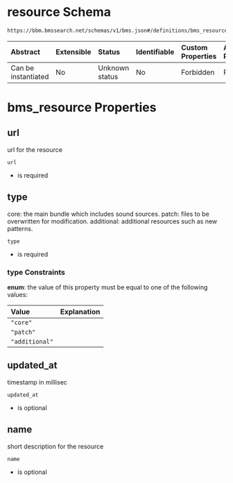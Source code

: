 # resource Schema

```txt
https://bbm.bmssearch.net/schemas/v1/bms.json#/definitions/bms_resource
```



| Abstract            | Extensible | Status         | Identifiable | Custom Properties | Additional Properties | Access Restrictions | Defined In                                                                  |
| :------------------ | :--------- | :------------- | :----------- | :---------------- | :-------------------- | :------------------ | :-------------------------------------------------------------------------- |
| Can be instantiated | No         | Unknown status | No           | Forbidden         | Forbidden             | none                | [bms.schema.json*](../../schemas/v1/bms.schema.json "open original schema") |

# bms_resource Properties



## url

url for the resource

`url`

*   is required

## type

core: the main bundle which includes sound sources. patch: files to be overwritten for modification. additional: additional resources such as new patterns.

`type`

*   is required

### type Constraints

**enum**: the value of this property must be equal to one of the following values:

| Value          | Explanation |
| :------------- | :---------- |
| `"core"`       |             |
| `"patch"`      |             |
| `"additional"` |             |

## updated_at

timestamp in millisec

`updated_at`

*   is optional

## name

short description for the resource

`name`

*   is optional
